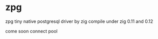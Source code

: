 # zpg
 zpg tiny native postgresql driver by zig
 compile under  zig 0.11 and 0.12
 
come soon connect pool
